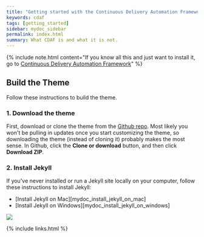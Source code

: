 ```yaml
---
title: "Getting started with the Continuous Delivery Automation Framework"
keywords: cdaf
tags: [getting_started]
sidebar: mydoc_sidebar
permalink: index.html
summary: What CDAF is and what it is not.
---
```


{% include note.html content="If you know all this and just want to install it, go to <a alt='continuous delivery automation framework' href='http://cdaf.io'>Continuous Delivery Automation Framework</a>" %}

## Build the Theme

Follow these instructions to build the theme.

### 1. Download the theme

First, download or clone the theme from the [Github repo](https://github.com/tomjoht/documentation-theme-jekyll). Most likely you won't be pulling in updates once you start customizing the theme, so downloading the theme (instead of cloning it) probably makes the most sense. In Github, click the **Clone or download** button, and then click **Download ZIP**.

### 2. Install Jekyll

If you've never installed or run a Jekyll site locally on your computer, follow these instructions to install Jekyll:

* [Install Jekyll on Mac][mydoc_install_jekyll_on_mac]
* [Install Jekyll on Windows][mydoc_install_jekyll_on_windows]

[![](https://mermaid.ink/img/pako:eNp9Uk1vwjAM_StRdgGp1SQmTaOHSXxMu3CYgNu6Q0hcyJYmVepIIMR_X0IoEPZxiBw_v9jPdvaUGwG0oGvLmg2ZzUtNSOtW0X2VOGOrAJFw7_nTj97KSSVyZhEqxjFiCNayytg6R2jxvaRLb0hv2cFkgQyhX9KPW35jjfD8N28cR2n0n69Ai1InGpVYDXJh-BfYK2k-29GSHhesuldSu22hWBB2ESCgUWbnqfHyD_dn2cl80nXRnvoPXSRkPy6S589RUQDOTjK5gEYFwTtpCWCXOoGuZ3wT7AT8yo_BEOaKte0UKgJbsJqpllRSqeJuMHwaj6ZnRpCfjdagMUs1Z6mILK1xzpqU8pFP4NiVenicjAfDS6ljnuPrjkgzWoOtmRT-c-4Ds6S4gRpKWpCwsYo5hSUt9cFTXSP8vl6ERGNpgdZBRplDs9hp3vmRM5XML7CO4OEbs78HCw)](https://mermaid-js.github.io/mermaid-live-editor/edit#pako:eNp9Uk1vwjAM_StRdgGp1SQmTaOHSXxMu3CYgNu6Q0hcyJYmVepIIMR_X0IoEPZxiBw_v9jPdvaUGwG0oGvLmg2ZzUtNSOtW0X2VOGOrAJFw7_nTj97KSSVyZhEqxjFiCNayytg6R2jxvaRLb0hv2cFkgQyhX9KPW35jjfD8N28cR2n0n69Ai1InGpVYDXJh-BfYK2k-29GSHhesuldSu22hWBB2ESCgUWbnqfHyD_dn2cl80nXRnvoPXSRkPy6S589RUQDOTjK5gEYFwTtpCWCXOoGuZ3wT7AT8yo_BEOaKte0UKgJbsJqpllRSqeJuMHwaj6ZnRpCfjdagMUs1Z6mILK1xzpqU8pFP4NiVenicjAfDS6ljnuPrjkgzWoOtmRT-c-4Ds6S4gRpKWpCwsYo5hSUt9cFTXSP8vl6ERGNpgdZBRplDs9hp3vmRM5XML7CO4OEbs78HCw)

{% include links.html %}
